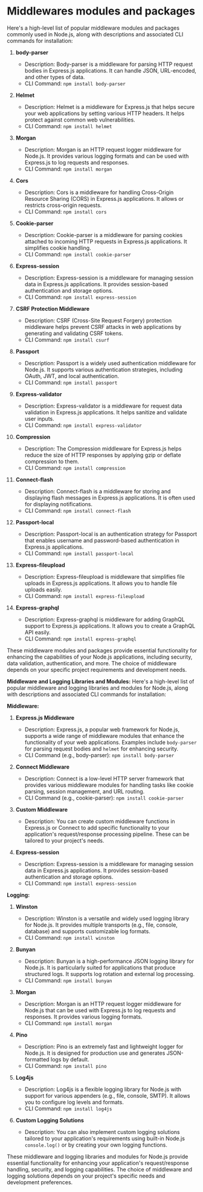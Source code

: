 # Middlewares modules and packages

Here's a high-level list of popular middleware modules and packages commonly used in Node.js, along with descriptions and associated CLI commands for installation:

1. **body-parser**
   - Description: Body-parser is a middleware for parsing HTTP request bodies in Express.js applications. It can handle JSON, URL-encoded, and other types of data.
   - CLI Command: `npm install body-parser`

2. **Helmet**
   - Description: Helmet is a middleware for Express.js that helps secure your web applications by setting various HTTP headers. It helps protect against common web vulnerabilities.
   - CLI Command: `npm install helmet`

3. **Morgan**
   - Description: Morgan is an HTTP request logger middleware for Node.js. It provides various logging formats and can be used with Express.js to log requests and responses.
   - CLI Command: `npm install morgan`

4. **Cors**
   - Description: Cors is a middleware for handling Cross-Origin Resource Sharing (CORS) in Express.js applications. It allows or restricts cross-origin requests.
   - CLI Command: `npm install cors`

5. **Cookie-parser**
   - Description: Cookie-parser is a middleware for parsing cookies attached to incoming HTTP requests in Express.js applications. It simplifies cookie handling.
   - CLI Command: `npm install cookie-parser`

6. **Express-session**
   - Description: Express-session is a middleware for managing session data in Express.js applications. It provides session-based authentication and storage options.
   - CLI Command: `npm install express-session`

7. **CSRF Protection Middleware**
   - Description: CSRF (Cross-Site Request Forgery) protection middleware helps prevent CSRF attacks in web applications by generating and validating CSRF tokens.
   - CLI Command: `npm install csurf`

8. **Passport**
   - Description: Passport is a widely used authentication middleware for Node.js. It supports various authentication strategies, including OAuth, JWT, and local authentication.
   - CLI Command: `npm install passport`

9. **Express-validator**
   - Description: Express-validator is a middleware for request data validation in Express.js applications. It helps sanitize and validate user inputs.
   - CLI Command: `npm install express-validator`

10. **Compression**
    - Description: The Compression middleware for Express.js helps reduce the size of HTTP responses by applying gzip or deflate compression to them.
    - CLI Command: `npm install compression`

11. **Connect-flash**
    - Description: Connect-flash is a middleware for storing and displaying flash messages in Express.js applications. It is often used for displaying notifications.
    - CLI Command: `npm install connect-flash`

12. **Passport-local**
    - Description: Passport-local is an authentication strategy for Passport that enables username and password-based authentication in Express.js applications.
    - CLI Command: `npm install passport-local`

13. **Express-fileupload**
    - Description: Express-fileupload is middleware that simplifies file uploads in Express.js applications. It allows you to handle file uploads easily.
    - CLI Command: `npm install express-fileupload`

14. **Express-graphql**
    - Description: Express-graphql is middleware for adding GraphQL support to Express.js applications. It allows you to create a GraphQL API easily.
    - CLI Command: `npm install express-graphql`

These middleware modules and packages provide essential functionality for enhancing the capabilities of your Node.js applications, including security, data validation, authentication, and more. The choice of middleware depends on your specific project requirements and development needs.

**Middleware and Logging Libraries and Modules:**
Here's a high-level list of popular middleware and logging libraries and modules for Node.js, along with descriptions and associated CLI commands for installation:

**Middleware:**

1. **Express.js Middleware**
   - Description: Express.js, a popular web framework for Node.js, supports a wide range of middleware modules that enhance the functionality of your web applications. Examples include `body-parser` for parsing request bodies and `helmet` for enhancing security.
   - CLI Command (e.g., body-parser): `npm install body-parser`

2. **Connect Middleware**
   - Description: Connect is a low-level HTTP server framework that provides various middleware modules for handling tasks like cookie parsing, session management, and URL routing.
   - CLI Command (e.g., cookie-parser): `npm install cookie-parser`

3. **Custom Middleware**
   - Description: You can create custom middleware functions in Express.js or Connect to add specific functionality to your application's request/response processing pipeline. These can be tailored to your project's needs.

4. **Express-session**
   - Description: Express-session is a middleware for managing session data in Express.js applications. It provides session-based authentication and storage options.
   - CLI Command: `npm install express-session`

**Logging:**

1. **Winston**
   - Description: Winston is a versatile and widely used logging library for Node.js. It provides multiple transports (e.g., file, console, database) and supports customizable log formats.
   - CLI Command: `npm install winston`

2. **Bunyan**
   - Description: Bunyan is a high-performance JSON logging library for Node.js. It is particularly suited for applications that produce structured logs. It supports log rotation and external log processing.
   - CLI Command: `npm install bunyan`

3. **Morgan**
   - Description: Morgan is an HTTP request logger middleware for Node.js that can be used with Express.js to log requests and responses. It provides various logging formats.
   - CLI Command: `npm install morgan`

4. **Pino**
   - Description: Pino is an extremely fast and lightweight logger for Node.js. It is designed for production use and generates JSON-formatted logs by default.
   - CLI Command: `npm install pino`

5. **Log4js**
   - Description: Log4js is a flexible logging library for Node.js with support for various appenders (e.g., file, console, SMTP). It allows you to configure log levels and formats.
   - CLI Command: `npm install log4js`

6. **Custom Logging Solutions**
    - Description: You can also implement custom logging solutions tailored to your application's requirements using built-in Node.js `console.log()` or by creating your own logging functions.

These middleware and logging libraries and modules for Node.js provide essential functionality for enhancing your application's request/response handling, security, and logging capabilities. The choice of middleware and logging solutions depends on your project's specific needs and development preferences.

